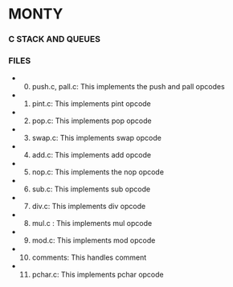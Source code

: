 # MONTY
### C STACK AND QUEUES
### FILES
 * 0. push.c, pall.c: This implements the push and pall opcodes
 * 1. pint.c: This implements pint opcode
 * 2. pop.c: This implements pop opcode
 * 3. swap.c: This implements swap opcode
 * 4. add.c: This implements add opcode
 * 5. nop.c: This implements the nop opcode
 * 6. sub.c: This implements sub opcode
 * 7. div.c: This implements div opcode
 * 8. mul.c : This implements mul opcode
 * 9. mod.c: This implements mod opcode
 * 10. comments: This handles comment
 * 11. pchar.c: This implements pchar opcode
